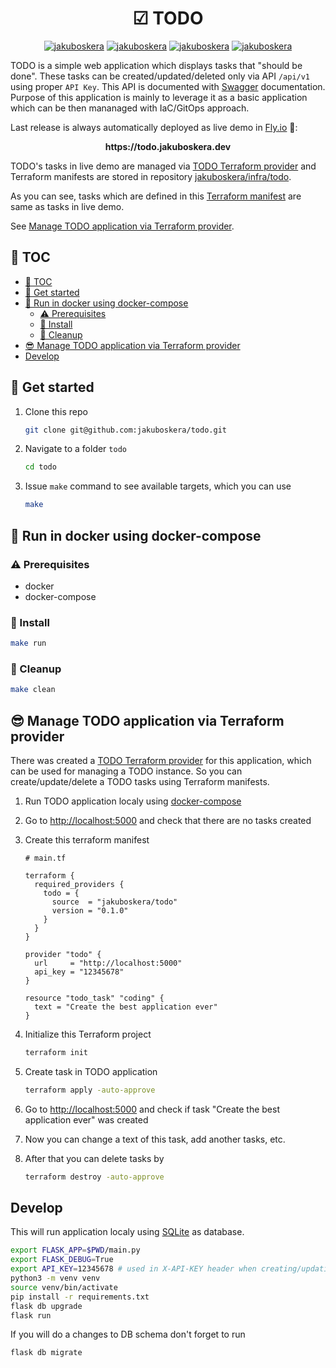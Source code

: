 <div align="center">
    <h1>&#9745; TODO</h1>
    <a href="https://github.com/jakuboskera/todo/actions"><img alt="jakuboskera" src="https://img.shields.io/github/actions/workflow/status/jakuboskera/todo/release.yml?branch=main&logo=github"></a>
    <a href="https://github.com/jakuboskera/todo/releases"><img alt="jakuboskera" src="https://img.shields.io/github/v/release/jakuboskera/todo?logo=docker"></a>
    <a href="https://hub.docker.com/repository/docker/jakuboskera/todo"><img alt="jakuboskera" src="https://img.shields.io/docker/pulls/jakuboskera/todo?logo=docker"></a>
    <a href="https://opensource.org/licenses/Apache-2.0"><img alt="jakuboskera" src="https://img.shields.io/badge/License-Apache%202.0-blue.svg"></a>
</div>

TODO is a simple web application which displays tasks that "should be done".
These tasks can be created/updated/deleted only via API `/api/v1` using
proper `API Key`. This API is documented with [Swagger](http://swagger.io)
documentation. Purpose of this application is mainly to leverage it as
a basic application which can be then mananaged with IaC/GitOps approach.

Last release is always automatically deployed as live demo in
[Fly.io](https://fly.io) 🚀:

<p align="center">
    <b>https://todo.jakuboskera.dev</b>
</p>

TODO's tasks in live demo are managed via
[TODO Terraform provider](https://registry.terraform.io/providers/jakuboskera/todo/latest)
and Terraform manifests are stored in repository
[jakuboskera/infra/todo](https://github.com/jakuboskera/infra/tree/main/todo).

As you can see, tasks which are defined in this
[Terraform manifest](https://github.com/jakuboskera/infra/blob/main/todo/main.tf)
are same as tasks in live demo.

See
[Manage TODO application via Terraform provider](#-manage-todo-application-via-terraform-provider).

## 📖 TOC

- [📖 TOC](#-toc)
- [🏁 Get started](#-get-started)
- [🎉 Run in docker using docker-compose](#-run-in-docker-using-docker-compose)
    - [⚠️ Prerequisites](#️-prerequisites)
    - [🚀 Install](#-install)
    - [🧹 Cleanup](#-cleanup)
- [😎 Manage TODO application via Terraform provider](#-manage-todo-application-via-terraform-provider)
- [Develop](#develop)

## 🏁 Get started

1. Clone this repo

    ```bash
    git clone git@github.com:jakuboskera/todo.git
    ```

1. Navigate to a folder `todo`

    ```bash
    cd todo
    ```

1. Issue `make` command to see available targets, which you can use

    ```bash
    make
    ```

## 🎉 Run in docker using docker-compose

### ⚠️ Prerequisites

- docker
- docker-compose

### 🚀 Install

```bash
make run
```

### 🧹 Cleanup

```bash
make clean
```

## 😎 Manage TODO application via Terraform provider

There was created a
[TODO Terraform provider](https://registry.terraform.io/providers/jakuboskera/todo/latest)
for this application, which can be used for managing a TODO instance.
So you can create/update/delete a TODO tasks using Terraform manifests.


1. Run TODO application localy using
   [docker-compose](#-run-in-docker-using-docker-compose)
1. Go to <http://localhost:5000> and check that there are no tasks created
1. Create this terraform manifest

    ```hcl
    # main.tf

    terraform {
      required_providers {
        todo = {
          source  = "jakuboskera/todo"
          version = "0.1.0"
        }
      }
    }

    provider "todo" {
      url     = "http://localhost:5000"
      api_key = "12345678"
    }

    resource "todo_task" "coding" {
      text = "Create the best application ever"
    }
    ```

1. Initialize this Terraform project

    ```bash
    terraform init
    ```

1. Create task in TODO application

    ```bash
    terraform apply -auto-approve
    ```

1. Go to <http://localhost:5000> and check if task "Create the best
   application ever" was created
1. Now you can change a text of this task, add another tasks, etc.
1. After that you can delete tasks by

    ```bash
    terraform destroy -auto-approve
    ```

## Develop

This will run application localy using
[SQLite](https://www.sqlite.org/index.html) as database.

```bash
export FLASK_APP=$PWD/main.py
export FLASK_DEBUG=True
export API_KEY=12345678 # used in X-API-KEY header when creating/updating/deleting tasks in API
python3 -m venv venv
source venv/bin/activate
pip install -r requirements.txt
flask db upgrade
flask run
```

If you will do a changes to DB schema don't forget to run

```bash
flask db migrate
```

